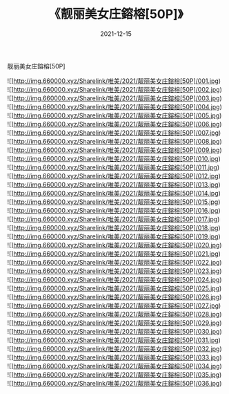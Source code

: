 ﻿---
layout: post
title:  《靓丽美女庄鎔榕[50P]》
date:   2021-12-15
img: http://img.660000.xyz/Sharelink/唯美/2021/靓丽美女庄鎔榕[50P]/000.jpg
categories: [美女, 清纯, 唯美]
---

靓丽美女庄鎔榕[50P]

 ![]http://img.660000.xyz/Sharelink/唯美/2021/靓丽美女庄鎔榕[50P]/001.jpg) <br>![]http://img.660000.xyz/Sharelink/唯美/2021/靓丽美女庄鎔榕[50P]/002.jpg) <br>![]http://img.660000.xyz/Sharelink/唯美/2021/靓丽美女庄鎔榕[50P]/003.jpg) <br>![]http://img.660000.xyz/Sharelink/唯美/2021/靓丽美女庄鎔榕[50P]/004.jpg) <br>![]http://img.660000.xyz/Sharelink/唯美/2021/靓丽美女庄鎔榕[50P]/005.jpg) <br>![]http://img.660000.xyz/Sharelink/唯美/2021/靓丽美女庄鎔榕[50P]/006.jpg) <br>![]http://img.660000.xyz/Sharelink/唯美/2021/靓丽美女庄鎔榕[50P]/007.jpg) <br>![]http://img.660000.xyz/Sharelink/唯美/2021/靓丽美女庄鎔榕[50P]/008.jpg) <br>![]http://img.660000.xyz/Sharelink/唯美/2021/靓丽美女庄鎔榕[50P]/009.jpg) <br>![]http://img.660000.xyz/Sharelink/唯美/2021/靓丽美女庄鎔榕[50P]/010.jpg) <br>![]http://img.660000.xyz/Sharelink/唯美/2021/靓丽美女庄鎔榕[50P]/011.jpg) <br>![]http://img.660000.xyz/Sharelink/唯美/2021/靓丽美女庄鎔榕[50P]/012.jpg) <br>![]http://img.660000.xyz/Sharelink/唯美/2021/靓丽美女庄鎔榕[50P]/013.jpg) <br>![]http://img.660000.xyz/Sharelink/唯美/2021/靓丽美女庄鎔榕[50P]/014.jpg) <br>![]http://img.660000.xyz/Sharelink/唯美/2021/靓丽美女庄鎔榕[50P]/015.jpg) <br>![]http://img.660000.xyz/Sharelink/唯美/2021/靓丽美女庄鎔榕[50P]/016.jpg) <br>![]http://img.660000.xyz/Sharelink/唯美/2021/靓丽美女庄鎔榕[50P]/017.jpg) <br>![]http://img.660000.xyz/Sharelink/唯美/2021/靓丽美女庄鎔榕[50P]/018.jpg) <br>![]http://img.660000.xyz/Sharelink/唯美/2021/靓丽美女庄鎔榕[50P]/019.jpg) <br>![]http://img.660000.xyz/Sharelink/唯美/2021/靓丽美女庄鎔榕[50P]/020.jpg) <br>![]http://img.660000.xyz/Sharelink/唯美/2021/靓丽美女庄鎔榕[50P]/021.jpg) <br>![]http://img.660000.xyz/Sharelink/唯美/2021/靓丽美女庄鎔榕[50P]/022.jpg) <br>![]http://img.660000.xyz/Sharelink/唯美/2021/靓丽美女庄鎔榕[50P]/023.jpg) <br>![]http://img.660000.xyz/Sharelink/唯美/2021/靓丽美女庄鎔榕[50P]/024.jpg) <br>![]http://img.660000.xyz/Sharelink/唯美/2021/靓丽美女庄鎔榕[50P]/025.jpg) <br>![]http://img.660000.xyz/Sharelink/唯美/2021/靓丽美女庄鎔榕[50P]/026.jpg) <br>![]http://img.660000.xyz/Sharelink/唯美/2021/靓丽美女庄鎔榕[50P]/027.jpg) <br>![]http://img.660000.xyz/Sharelink/唯美/2021/靓丽美女庄鎔榕[50P]/028.jpg) <br>![]http://img.660000.xyz/Sharelink/唯美/2021/靓丽美女庄鎔榕[50P]/029.jpg) <br>![]http://img.660000.xyz/Sharelink/唯美/2021/靓丽美女庄鎔榕[50P]/030.jpg) <br>![]http://img.660000.xyz/Sharelink/唯美/2021/靓丽美女庄鎔榕[50P]/031.jpg) <br>![]http://img.660000.xyz/Sharelink/唯美/2021/靓丽美女庄鎔榕[50P]/032.jpg) <br>![]http://img.660000.xyz/Sharelink/唯美/2021/靓丽美女庄鎔榕[50P]/033.jpg) <br>![]http://img.660000.xyz/Sharelink/唯美/2021/靓丽美女庄鎔榕[50P]/034.jpg) <br>![]http://img.660000.xyz/Sharelink/唯美/2021/靓丽美女庄鎔榕[50P]/035.jpg) <br>![]http://img.660000.xyz/Sharelink/唯美/2021/靓丽美女庄鎔榕[50P]/036.jpg) <br>